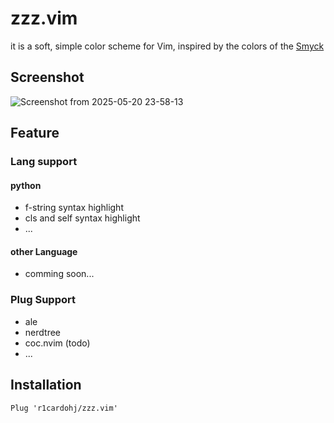 # zzz.vim

it is a soft, simple color scheme for Vim, inspired by the colors of the [Smyck](https://github.com/hukl/Smyck-Color-Scheme)

## Screenshot

![Screenshot from 2025-05-20 23-58-13](https://github.com/user-attachments/assets/594e60aa-b62e-47fc-8727-519aa62dd9b0)

## Feature

### Lang support

#### python

* f-string syntax highlight
* cls and self syntax highlight
* ...

#### other Language

* comming soon...

### Plug Support

* ale
* nerdtree
* coc.nvim (todo)
* ...

## Installation

```vim
Plug 'r1cardohj/zzz.vim'
```
